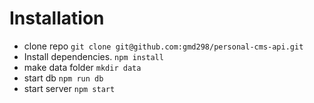 # Installation

* clone repo `git clone git@github.com:gmd298/personal-cms-api.git`
* Install dependencies. `npm install`
* make data folder `mkdir data`
* start db `npm run db`
* start server `npm start`
